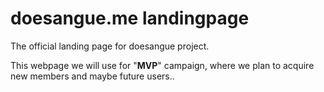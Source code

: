 # doesangue.me landingpage

The official landing page for doesangue project.

This webpage we will use for "**MVP**" campaign, where we plan to acquire new members and maybe future users..
